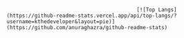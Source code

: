                                               [![Top Langs](https://github-readme-stats.vercel.app/api/top-langs/?username=kthedeveloper&layout=pie)](https://github.com/anuraghazra/github-readme-stats)
